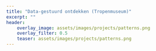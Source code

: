 ```yaml
---
title: "Data-gestuurd ontdekken (Tropenmuseum)"
excerpt: ""
header:
    overlay_image: assets/images/projects/patterns.png
    overlay_filter: 0.5 
    teaser: assets/images/projects/patterns.png
---
```


